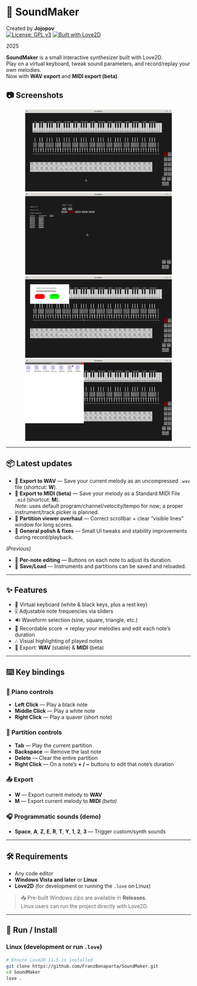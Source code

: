 # 🎹 SoundMaker

Created by **Jojopov**  
[![License: GPL v3](https://img.shields.io/badge/License-GPLv3-blue.svg)](https://www.gnu.org/licenses/gpl-3.0.html)
[![Built with Love2D](https://img.shields.io/badge/Built%20with-Love2D-ff69b4)](https://love2d.org/)

2025

**SoundMaker** is a small interactive synthesizer built with Love2D.  
Play on a virtual keyboard, tweak sound parameters, and record/replay your own melodies.  
Now with **WAV export** and **MIDI export (beta)**.

## 📷 Screenshots

<p align="center">
  <img src="./pictures/screenshot3.png" alt="Main interface" width="400"/>
  <img src="./pictures/screenshot4.png" alt="Edit instrument" width="400"/>
  <img src="./pictures/screenshot5.png" alt="Save partition" width="400"/>
  <img src="./pictures/screenshot6.png" alt="Load partition" width="400"/>
</p>

---

## 📦 Latest updates

- 💾 **Export to WAV** — Save your current melody as an uncompressed `.wav` file (shortcut: **W**).
- 🎼 **Export to MIDI (beta)** — Save your melody as a Standard MIDI File `.mid` (shortcut: **M**).  
  _Note:_ uses default program/channel/velocity/tempo for now; a proper instrument/track picker is planned.
- 📜 **Partition viewer overhaul** — Correct scrollbar + clear “visible lines” window for long scores.
- 🧼 **General polish & fixes** — Small UI tweaks and stability improvements during record/playback.

_(Previous)_  

- 📝 **Per-note editing** — Buttons on each note to adjust its duration.  
- 💾 **Save/Load** — Instruments and partitions can be saved and reloaded.

---

## ✨ Features

- 🎹 Virtual keyboard (white & black keys, plus a rest key)
- 🎚️ Adjustable note frequencies via sliders
- 🔊 Waveform selection (sine, square, triangle, etc.)
- 📝 Recordable score → replay your melodies and edit each note’s duration
- 🎶 Visual highlighting of played notes
- 💾 Export: **WAV** (stable) & **MIDI** (beta)

---

## ⌨️ Key bindings

### 🎹 Piano controls

- **Left Click** — Play a black note  
- **Middle Click** — Play a white note  
- **Right Click** — Play a quaver (short note)

### 📝 Partition controls

- **Tab** — Play the current partition  
- **Backspace** — Remove the last note  
- **Delete** — Clear the entire partition  
- **Right Click** — On a note’s **+ / −** buttons to edit that note’s duration

### 📤 Export

- **W** — Export current melody to **WAV**  
- **M** — Export current melody to **MIDI** _(beta)_

### 🎧 Programmatic sounds (demo)

- **Space**, **A**, **Z**, **E**, **R**, **T**, **Y**, **1**, **2**, **3** — Trigger custom/synth sounds

---

## 🛠 Requirements

- Any code editor
- **Windows Vista and later** or **Linux**
- **Love2D** (for development or running the `.love` on Linux)

> 📥 Pre-built Windows zips are available in **Releases**.  
> Linux users can run the project directly with Love2D.

---

## 🚀 Run / Install

### Linux (development or run `.love`)
```bash
# Ensure Love2D 11.5 is installed
git clone https://github.com/FranzBonaparta/SoundMaker.git
cd SoundMaker
love .
